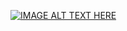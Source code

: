 [![IMAGE ALT TEXT HERE](https://img.youtube.com/vi/xGiR_NUwAE0/0.jpg)](https://www.youtube.com/watch?v=ECm_kh_VYR4)
